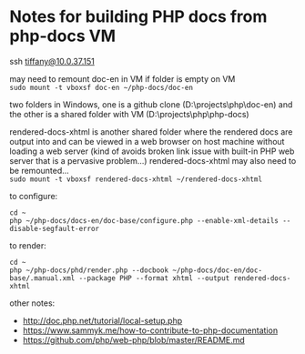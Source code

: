 # Notes for building PHP docs from php-docs VM
ssh tiffany@10.0.37.151

may need to remount doc-en in VM if folder is empty on VM  
`sudo mount -t vboxsf doc-en ~/php-docs/doc-en`

two folders in Windows, one is a github clone (D:\projects\php\doc-en) and the other is a shared folder with VM (D:\projects\php\php-docs)

rendered-docs-xhtml is another shared folder where the rendered docs are output into and can be viewed in a web browser on host machine without loading a web server (kind of avoids broken link issue with built-in PHP web server that is a pervasive problem...)
rendered-docs-xhtml may also need to be remounted...  
`sudo mount -t vboxsf rendered-docs-xhtml ~/rendered-docs-xhtml`

to configure:
```
cd ~
php ~/php-docs/docs-en/doc-base/configure.php --enable-xml-details --disable-segfault-error
```

to render:
```
cd ~
php ~/php-docs/phd/render.php --docbook ~/php-docs/doc-en/doc-base/.manual.xml --package PHP --format xhtml --output rendered-docs-xhtml
```

other notes:
* http://doc.php.net/tutorial/local-setup.php
* https://www.sammyk.me/how-to-contribute-to-php-documentation
* https://github.com/php/web-php/blob/master/README.md
